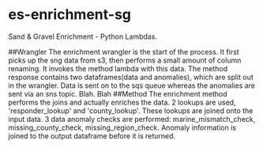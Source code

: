 # es-enrichment-sg
Sand &amp; Gravel Enrichment - Python Lambdas.

##Wrangler
The enrichment wrangler is the start of the process. It first picks up the sng data from s3, then performs a small amount of column renaming. It invokes the method lambda with this data. The method response contains two dataframes(data and anomalies), which are split out in the wrangler. Data is sent on to the sqs queue whereas the anomalies are sent via an sns topic.
Blah. Blah
##Method
The enrichment method performs the joins and actually enriches the data. 2 lookups are used, 'responder_lookup' and 'county_lookup'. These lookups are joined onto the input data. 3 data anomaly checks are performed: marine_mismatch_check, missing_county_check, missing_region_check. Anomaly information is joined to the output dataframe before it is returned.